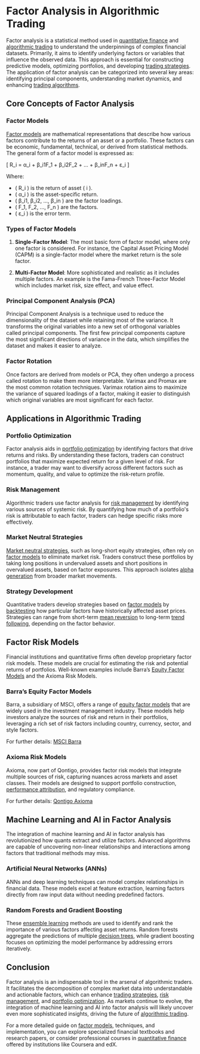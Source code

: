 # Factor Analysis in Algorithmic Trading

Factor analysis is a statistical method used in [quantitative finance](../q/quantitative_finance.md) and [algorithmic trading](../a/algorithmic_trading.md) to understand the underpinnings of complex financial datasets. Primarily, it aims to identify underlying factors or variables that influence the observed data. This approach is essential for constructing predictive models, optimizing portfolios, and developing [trading strategies](../t/trading_strategies.md). The application of factor analysis can be categorized into several key areas: identifying principal components, understanding market dynamics, and enhancing [trading algorithms](../t/trading_algorithms.md).

## Core Concepts of Factor Analysis

### Factor Models

[Factor models](../f/factor_models.md) are mathematical representations that describe how various factors contribute to the returns of an asset or a portfolio. These factors can be economic, fundamental, technical, or derived from statistical methods. The general form of a factor model is expressed as:

\[ R_i = α_i + β_i1F_1 + β_i2F_2 + ... + β_inF_n + ε_i \]

Where:
- \( R_i \) is the return of asset \( i \).
- \( α_i \) is the asset-specific return.
- \( β_i1, β_i2, ..., β_in \) are the factor loadings.
- \( F_1, F_2, ..., F_n \) are the factors.
- \( ε_i \) is the error term.

### Types of Factor Models

1. **Single-Factor Model**: The most basic form of factor model, where only one factor is considered. For instance, the Capital Asset Pricing Model (CAPM) is a single-factor model where the market return is the sole factor.

2. **Multi-Factor Model**: More sophisticated and realistic as it includes multiple factors. An example is the Fama-French Three-Factor Model which includes market risk, size effect, and value effect.

### Principal Component Analysis (PCA)

Principal Component Analysis is a technique used to reduce the dimensionality of the dataset while retaining most of the variance. It transforms the original variables into a new set of orthogonal variables called principal components. The first few principal components capture the most significant directions of variance in the data, which simplifies the dataset and makes it easier to analyze.

### Factor Rotation

Once factors are derived from models or PCA, they often undergo a process called rotation to make them more interpretable. Varimax and Promax are the most common rotation techniques. Varimax rotation aims to maximize the variance of squared loadings of a factor, making it easier to distinguish which original variables are most significant for each factor.

## Applications in Algorithmic Trading

### Portfolio Optimization

Factor analysis aids in [portfolio optimization](../p/portfolio_optimization.md) by identifying factors that drive returns and risks. By understanding these factors, traders can construct portfolios that maximize expected return for a given level of risk. For instance, a trader may want to diversify across different factors such as momentum, quality, and value to optimize the risk-return profile.

### Risk Management

Algorithmic traders use factor analysis for [risk management](../r/risk_management.md) by identifying various sources of systemic risk. By quantifying how much of a portfolio's risk is attributable to each factor, traders can hedge specific risks more effectively.

### Market Neutral Strategies

[Market neutral strategies](../m/market_neutral_strategies.md), such as long-short equity strategies, often rely on [factor models](../f/factor_models.md) to eliminate market risk. Traders construct these portfolios by taking long positions in undervalued assets and short positions in overvalued assets, based on factor exposures. This approach isolates [alpha generation](../a/alpha_generation.md) from broader market movements.

### Strategy Development

Quantitative traders develop strategies based on [factor models](../f/factor_models.md) by [backtesting](../b/backtesting.md) how particular factors have historically affected asset prices. Strategies can range from short-term [mean reversion](../m/mean_reversion.md) to long-term [trend following](../t/trend_following.md), depending on the factor behavior.

## Factor Risk Models

Financial institutions and quantitative firms often develop proprietary factor risk models. These models are crucial for estimating the risk and potential returns of portfolios. Well-known examples include Barra’s [Equity Factor Models](../e/equity_factor_models.md) and the Axioma Risk Models.

### Barra’s Equity Factor Models

Barra, a subsidiary of MSCI, offers a range of [equity factor models](../e/equity_factor_models.md) that are widely used in the investment management industry. These models help investors analyze the sources of risk and return in their portfolios, leveraging a rich set of risk factors including country, currency, sector, and style factors.

For further details: [MSCI Barra](https://www.msci.com/factor-investing)

### Axioma Risk Models

Axioma, now part of Qontigo, provides factor risk models that integrate multiple sources of risk, capturing nuances across markets and asset classes. Their models are designed to support portfolio construction, [performance attribution](../p/performance_attribution.md), and regulatory compliance.

For further details: [Qontigo Axioma](https://www.qontigo.com/risk-solutions/)

## Machine Learning and AI in Factor Analysis

The integration of machine learning and AI in factor analysis has revolutionized how quants extract and utilize factors. Advanced algorithms are capable of uncovering non-linear relationships and interactions among factors that traditional methods may miss.

### Artificial Neural Networks (ANNs)

ANNs and deep learning techniques can model complex relationships in financial data. These models excel at feature extraction, learning factors directly from raw input data without needing predefined factors.

### Random Forests and Gradient Boosting

These [ensemble learning](../e/ensemble_learning.md) methods are used to identify and rank the importance of various factors affecting asset returns. Random forests aggregate the predictions of multiple [decision trees](../d/decision_trees.md), while gradient boosting focuses on optimizing the model performance by addressing errors iteratively.

## Conclusion

Factor analysis is an indispensable tool in the arsenal of algorithmic traders. It facilitates the decomposition of complex market data into understandable and actionable factors, which can enhance [trading strategies](../t/trading_strategies.md), [risk management](../r/risk_management.md), and [portfolio optimization](../p/portfolio_optimization.md). As markets continue to evolve, the integration of machine learning and AI into factor analysis will likely uncover even more sophisticated insights, driving the future of [algorithmic trading](../a/algorithmic_trading.md).

For a more detailed guide on [factor models](../f/factor_models.md), techniques, and implementation, you can explore specialized financial textbooks and research papers, or consider professional courses in [quantitative finance](../q/quantitative_finance.md) offered by institutions like Coursera and edX.
